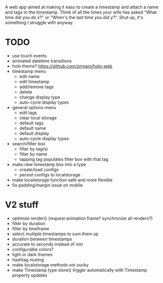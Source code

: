 A web app aimed at making it easy to create a timestamp and attach a name and tags to the timestamp. Think of all the times your wife has asked "What time did you *do x*?" or "When's the last time you *did y*?". Shut up, it's something *I* struggle with anyway.

# TODO
* use touch events
* animated datetime transitions
* holo theme? https://github.com/zmyaro/holo-web
* timestamp menu
	* edit name
	* edit timestamp
	* add/remove tags
	* delete
	* change display type
	* auto-cycle display types
* general options menu
	* edit tags
	* clear local storage
	* default tags
	* default name
	* default display
	* auto-cycle display types
* search/filter box
	* filter by tag(s)
	* filter by name
	* tapping tag populates filter box with that tag
* make new timestamp box into a type
	* create/load configs
	* persist configs to localstorage
* make localstorage function safe and more flexible
* fix padding/margin issue on mobile

# V2 stuff
* optimize render() (request animation frame? synchronize all renders?)
* filter by duration
* filter by timeframe
* select multiple timestamps to sum them up
* duration *between* timestamps
* accurate to seconds instead of min
* configurable colors?
* light or dark themes
* hashtag routing
* make localstorage methods not sucky
* make Timestamp type store() trigger automatically with Timestamp property updates